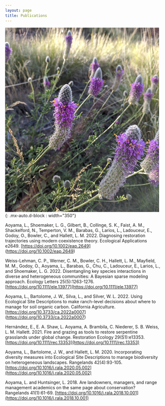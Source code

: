 ```yaml
---
layout: page
title: Publications
---
```


![clovers](/../../assets/img/publication/castillea-small.jpg){: .mx-auto.d-block : width="350"}

Aoyama, L., Shoemaker, L. G., Gilbert, B., Collinge, S. K., Faist, A. M., Shackelford, N., Temperton, V. M., Barabas, G., Larios, L., Ladouceur, E., Godoy, O., Bowler, C., and Hallett, L. M. 2022. Diagnosing restoration trajectories using modern coexistence theory. Ecological Applications e2649. [https://doi.org/10.1002/eap.2649] (https://doi.org/10.1002/eap.2649)

Weiss-Lehman, C. P., Werner, C. M., Bowler, C. H., Hallett, L. M., Mayfield, M. M., Godoy, O., Aoyama, L., Barabas, G., Chu, C., Ladouceur, E., Larios, L., and Shoemaker, L. G. 2022. Disentangling key species interactions in diverse and heterogeneous communities: A Bayesian sparse modeling approach. Ecology Letters 25(5):1263-1276. [https://doi.org/10.1111/ele.13977](https://doi.org/10.1111/ele.13977)  

Aoyama, L., Bartolome, J. W., Silva, L., and Silver, W. L. 2022. Using Ecological Site Descriptions to make ranch-level decisions about where to manage for soil organic carbon. California Agriculture. [https://doi.org/10.3733/ca.2022a0007] (https://doi.org/10.3733/ca.2022a0007) 

Hernández, E., E. A. Shaw, L. Aoyama, A. Brambila, C. Niederer, S. B. Weiss, L. M. Hallett. 2021. Fire and grazing as tools to restore serpentine grasslands under global change. Restoration Ecology 29(S1):e13353. [https://doi.org/10.1111/rec.13353](https://doi.org/10.1111/rec.13353)

Aoyama, L., Bartolome, J. W., and Hallett, L. M. 2020. Incorporating diversity measures into Ecological Site Descriptions to manage biodiversity on heterogeneous landscapes. Rangelands 42(4):93-105.[https://doi.org/10.1016/j.rala.2020.05.002](https://doi.org/10.1016/j.rala.2020.05.002)

Aoyama, L. and Huntsinger, L. 2018. Are landowners, managers, and range management academics on the same page about conservation? Rangelands 41(1):61-69. [https://doi.org/10.1016/j.rala.2018.10.001](https://doi.org/10.1016/j.rala.2018.10.001)
